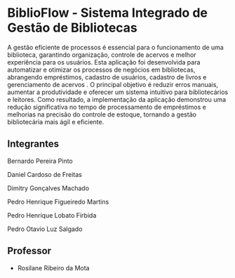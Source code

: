 # BiblioFlow - Sistema Integrado de Gestão de Bibliotecas

A gestão eficiente de processos é essencial para o funcionamento de uma biblioteca, garantindo organização, controle de acervos e melhor experiência para os usuários. Esta aplicação foi desenvolvida para automatizar e otimizar os processos de negócios em bibliotecas, abrangendo empréstimos, cadastro de usuários, cadastro de livros e gerenciamento de acervos . O principal objetivo é reduzir erros manuais, aumentar a produtividade e oferecer um sistema intuitivo para bibliotecários e leitores. Como resultado, a implementação da aplicação demonstrou uma redução significativa no tempo de processamento de empréstimos e melhorias na precisão do controle de estoque, tornando a gestão bibliotecária mais ágil e eficiente.

## Integrantes

Bernardo Pereira Pinto

Daniel Cardoso de Freitas

Dimitry Gonçalves Machado

Pedro Henrique Figueiredo Martins

Pedro Henrique Lobato Firbida

Pedro Otavio Luz Salgado

## Professor

* Rosilane Ribeiro da Mota
